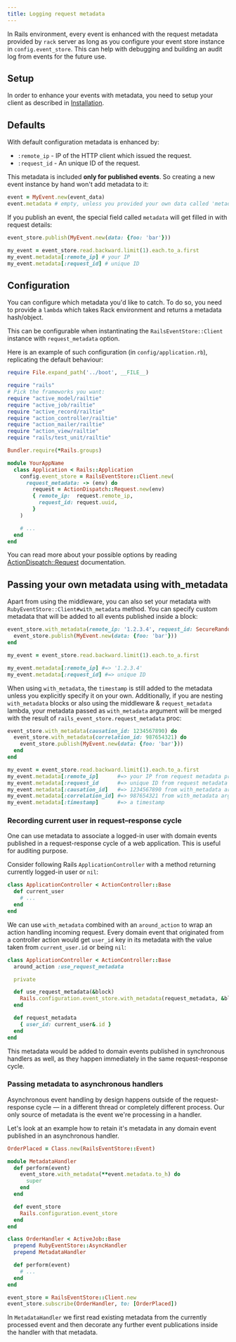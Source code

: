 ```yaml
---
title: Logging request metadata
---
```


In Rails environment, every event is enhanced with the request metadata provided by `rack` server as long as you configure your event store instance in `config.event_store`. This can help with debugging and building an audit log from events for the future use.

## Setup

In order to enhance your events with metadata, you need to setup your client as described in [Installation](/docs/install).

## Defaults

With default configuration metadata is enhanced by:

- `:remote_ip` - IP of the HTTP client which issued the request.
- `:request_id` - An unique ID of the request.

This metadata is included **only for published events**. So creating a new event instance by hand won't add metadata to it:

```ruby
event = MyEvent.new(event_data)
event.metadata # empty, unless you provided your own data called 'metadata'.
```

If you publish an event, the special field called `metadata` will get filled in with request details:

```ruby
event_store.publish(MyEvent.new(data: {foo: 'bar'}))

my_event = event_store.read.backward.limit(1).each.to_a.first
my_event.metadata[:remote_ip] # your IP
my_event.metadata[:request_id] # unique ID
```

## Configuration

You can configure which metadata you'd like to catch. To do so, you need to provide a `lambda` which takes Rack environment and returns a metadata hash/object.

This can be configurable when instantinating the `RailsEventStore::Client` instance with `request_metadata` option.

Here is an example of such configuration (in `config/application.rb`), replicating the default behaviour:

```ruby
require File.expand_path('../boot', __FILE__)

require "rails"
# Pick the frameworks you want:
require "active_model/railtie"
require "active_job/railtie"
require "active_record/railtie"
require "action_controller/railtie"
require "action_mailer/railtie"
require "action_view/railtie"
require "rails/test_unit/railtie"

Bundler.require(*Rails.groups)

module YourAppName
  class Application < Rails::Application
    config.event_store = RailsEventStore::Client.new(
      request_metadata: -> (env) do
        request = ActionDispatch::Request.new(env)
        { remote_ip:  request.remote_ip,
          request_id: request.uuid,
        }
    )

    # ...
  end
end
```

You can read more about your possible options by reading [ActionDispatch::Request](http://api.rubyonrails.org/classes/ActionDispatch/Request.html) documentation.

## Passing your own metadata using with_metadata

Apart from using the middleware, you can also set your metadata with `RubyEventStore::Client#with_metadata` method. You can specify custom metadata that will be added to all events published inside a block:

```ruby
event_store.with_metadata(remote_ip: '1.2.3.4', request_id: SecureRandom.uuid) do
  event_store.publish(MyEvent.new(data: {foo: 'bar'}))
end

my_event = event_store.read.backward.limit(1).each.to_a.first

my_event.metadata[:remote_ip] #=> '1.2.3.4'
my_event.metadata[:request_id] #=> unique ID
```

When using `with_metadata`, the `timestamp` is still added to the metadata unless you explicitly specify it on your own. Additionally, if you are nesting `with_metadata` blocks or also using the middleware & `request_metadata` lambda, your metadata passed as `with_metadata` argument will be merged with the result of `rails_event_store.request_metadata` proc:

```ruby
event_store.with_metadata(causation_id: 1234567890) do
  event_store.with_metadata(correlation_id: 987654321) do
    event_store.publish(MyEvent.new(data: {foo: 'bar'}))
  end
end

my_event = event_store.read.backward.limit(1).each.to_a.first
my_event.metadata[:remote_ip]      #=> your IP from request metadata proc
my_event.metadata[:request_id      #=> unique ID from request metadata proc
my_event.metadata[:causation_id]   #=> 1234567890 from with_metadata argument
my_event.metadata[:correlation_id] #=> 987654321 from with_metadata argument
my_event.metadata[:timestamp]      #=> a timestamp
```

### Recording current user in request–response cycle

One can use metadata to associate a logged-in user with domain events published in a request-response cycle of a web application. This is useful for auditing purpose.

Consider following Rails `ApplicationController` with a method returning currently logged-in user or `nil`:

```ruby
class ApplicationController < ActionController::Base
  def current_user
    # ...
  end
end
```

We can use `with_metadata` combined with an `around_action` to wrap an action handling incoming request. Every domain event that originated from a controller action would get `user_id` key in its metadata with the value taken from `current_user.id` or being `nil`:

```ruby
class ApplicationController < ActionController::Base
  around_action :use_request_metadata

  private

  def use_request_metadata(&block)
    Rails.configuration.event_store.with_metadata(request_metadata, &block)
  end

  def request_metadata
    { user_id: current_user&.id }
  end
end
```

This metadata would be added to domain events published in synchronous handlers as well, as they happen immediately in the same request-response cycle.

### Passing metadata to asynchronous handlers

Asynchronous event handling by design happens outside of the request-response cycle — in a different thread or completely different process. Our only source of metadata is the event we're processing in a handler.

Let's look at an example how to retain it's metadata in any domain event published in an asynchronous handler.

```ruby
OrderPlaced = Class.new(RailsEventStore::Event)

module MetadataHandler
  def perform(event)
    event_store.with_metadata(**event.metadata.to_h) do
      super
    end
  end

  def event_store
    Rails.configuration.event_store
  end
end

class OrderHandler < ActiveJob::Base
  prepend RubyEventStore::AsyncHandler
  prepend MetadataHandler

  def perform(event)
    # ...
  end
end

event_store = RailsEventStore::Client.new
event_store.subscribe(OrderHandler, to: [OrderPlaced])
```

In `MetadataHandler` we first read existing metadata from the currently processed event and then decorate any further event publications inside the handler with that metadata.
